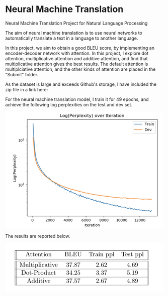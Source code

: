 # Neural Machine Translation
Neural Machine Translation Project for Natural Language Processing

The aim of neural machine translation is to use neural networks to automatically translate a text in a language to another language.

In this project, we aim to obtain a good BLEU score, by implementing an encoder-decoder network with attention. In this project, I explore dot attention, multiplicative attention and additive attention, and find that multiplicative attention gives the best results. The default attention is multiplciative attention, and the other kinds of attention are placed in the "Submit" folder.

As the dataset is large and exceeds Github's storage, I have included the zip file in a link here: 

For the neural machine translation model, I train it for 49 epochs, and achieve the following log perplexities on the test and dev set.

<img src="./log_perplex.png" alt="drawing" width="600"/>


The results are reported below.

<img src="./bleu.png" alt="drawing" width="600"/>




